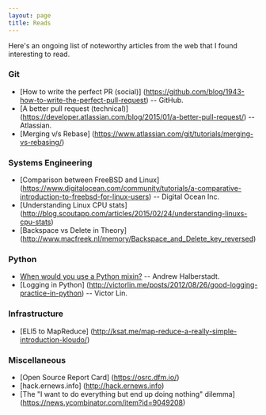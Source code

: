 ```yaml
---
layout: page
title: Reads
---
```


Here's an ongoing list of noteworthy articles from the web that I found interesting to read.

### Git
* [How to write the perfect PR (social)] (https://github.com/blog/1943-how-to-write-the-perfect-pull-request) -- GitHub.
* [A better pull request (technical)] (https://developer.atlassian.com/blog/2015/01/a-better-pull-request/) -- Atlassian.
* [Merging v/s Rebase] (https://www.atlassian.com/git/tutorials/merging-vs-rebasing/)

### Systems Engineering
* [Comparison between FreeBSD and Linux] (https://www.digitalocean.com/community/tutorials/a-comparative-introduction-to-freebsd-for-linux-users) -- Digital Ocean Inc.
* [Understanding Linux CPU stats] (http://blog.scoutapp.com/articles/2015/02/24/understanding-linuxs-cpu-stats)
* [Backspace vs Delete in Theory] (http://www.macfreek.nl/memory/Backspace_and_Delete_key_reversed)

### Python
* [When would you use a Python mixin?](http://ahal.ca/blog/2014/when-would-you-use-python-mixin/) -- Andrew Halberstadt.
* [Logging in Python] (http://victorlin.me/posts/2012/08/26/good-logging-practice-in-python) -- Victor Lin.

### Infrastructure
* [ELI5 to MapReduce] (http://ksat.me/map-reduce-a-really-simple-introduction-kloudo/)

### Miscellaneous
* [Open Source Report Card] (https://osrc.dfm.io/)
* [hack.ernews.info] (http://hack.ernews.info)
* [The "I want to do everything but end up doing nothing" dilemma] (https://news.ycombinator.com/item?id=9049208)
